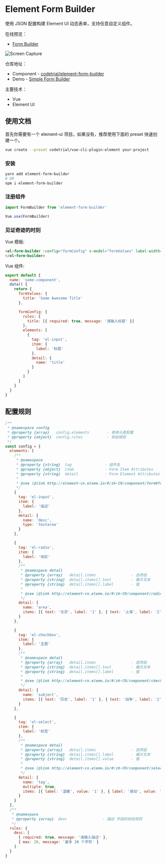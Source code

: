 # Element Form Builder

使用 JSON 配置构建 Element UI 动态表单，支持任意自定义组件。

在线预览：

- [Form Builder](https://element-form-builder.now.sh)

![Screen Capture](/preview/element-form-builder.gif)

仓库地址：

- Component - [codetrial/element-form-builder](https://github.com/codetrial/element-form-builder)
- Demo - [Simple Form Builder](https://github.com/codetrial/element-form-builder/tree/develop/examples/simple-demo)

主要技术：

- Vue
- Element UI

## 使用文档

首先你需要有一个 element-ui 项目。如果没有，推荐使用下面的 preset 快速创建一个。

```bash
vue create --preset codetrial/vue-cli-plugin-element your-project
```

### 安装

```bash
yarn add element-form-builder
# OR
npm i element-form-builder
```

### 注册组件

```javascript
import FormBuilder from 'element-form-builder'

Vue.use(FormBuilder)
```

### 见证奇迹的时刻

Vue 模板:

```html
<el-form-builder :config="formConfig" v-model="formValues" label-width="80px">
</el-form-builder>
```

Vue 组件:

```javascript
export default {
  name: 'some-component',
  data() {
    return {
      formValues: {
        title: 'Some Awesome Title'
      },

      formConfig: {
        rules: {
          title: [{ required: true, message: '请输入标题' }]
        },
        elements: [
          {
            tag: 'el-input',
            item: {
              label: '标题'
            },
            detail: {
              name: 'title'
            }
          }
        ]
      }
    }
  }
}
```

## 配置规则

```js
/**
 * @namespace config
 * @property {array}   config.elements        - 表单元素配置
 * @property {object}  config.rules           - 校验规则
 */
const config = {
  elements: [
    /**
     * @namespace
     * @property {string}  tag               - 组件名
     * @property {object}  item              - Form Item Attributes
     * @property {string}  detail            - Form Element Attributes
     *
     * @see {@link http://element-cn.eleme.io/#/zh-CN/component/form#form-item-attributes}
     */
    {
      tag: 'el-input',
      item: {
        label: '描述'
      },
      detail: {
        name: 'desc',
        type: 'textarea'
      }
    },

    {
      tag: 'el-radio',
      item: {
        label: '地区'
      },
      /**
       * @namespace detail
       * @property {array}   detail.items                - 选项组
       * @property {string}  detail.items[].text         - 展示文本
       * @property {string}  detail.items[].label        - 值
       *
       * @see {@link http://element-cn.eleme.io/#/zh-CN/component/radio#dan-xuan-kuang-zu}
       */
      detail: {
        name: 'area',
        items: [{ text: '北京', label: '1' }, { text: '上海', label: '2' }]
      }
    },

    {
      tag: 'el-checkbox',
      item: {
        label: '主题'
      },
      /**
       * @namespace detail
       * @property {array}   detail.items                - 选项组
       * @property {string}  detail.items[].text         - 展示文本
       * @property {string}  detail.items[].label        - 值
       *
       * @see {@link http://element-cn.eleme.io/#/zh-CN/component/checkbox#duo-xuan-kuang-zu}
       */
      detail: {
        name: 'subject',
        items: [{ text: '历史', label: '1' }, { text: '战争', label: '2' }]
      }
    },

    {
      tag: 'el-select',
      item: {
        label: '标签'
      },
      /**
       * @namespace detail
       * @property {array}   detail.items                - 选项组
       * @property {string}  detail.items[].label        - 展示文本
       * @property {string}  detail.items[].value        - 值
       *
       * @see {@link http://element-cn.eleme.io/#/zh-CN/component/select}
       */
      detail: {
        name: 'tag',
        multiple: true,
        items: [{ label: '温暖', value: '1' }, { label: '感动', value: '2' }]
      }
    }
  ],
  /**
   * @namespace
   * @property {array}  desc                - 描述 字段的校验规则
   */
  rules: {
    desc: [
      { required: true, message: '请输入描述' },
      { max: 20, message: '最多 20 个字符' }
    ]
  }
}
```
